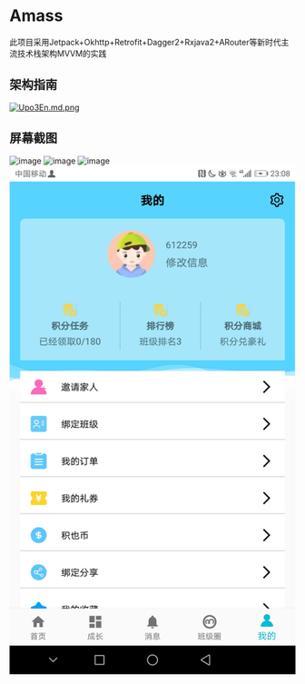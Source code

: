 # Amass
此项目采用Jetpack+Okhttp+Retrofit+Dagger2+Rxjava2+ARouter等新时代主流技术栈架构MVVM的实践

## 架构指南
[![Upo3En.md.png](https://s1.ax1x.com/2020/07/05/Upo3En.md.png)](https://imgchr.com/i/Upo3En)

## 屏幕截图
![image](https://s1.ax1x.com/2020/06/30/NI9H4e.jpg)
![image](https://s1.ax1x.com/2020/06/30/NI9q9H.jpg)
![image](https://s1.ax1x.com/2020/06/30/NI97ND.jpg)
![image](https://github.com/puming/Amass/blob/master/screenshot/mine.jpg)



